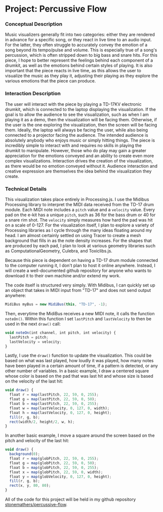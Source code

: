 # Project: Percussive Flow

### Conceptual Description

Music visualizers generally fit into two categories: either they are rendered in advance for a specific song, or they react in live time to an audio input. For the latter, they often struggle to accurately convey the emotion of a song beyond its tempo/pulse and volume. This is especially true of a song's percussion, which is often stripped down to big bass and snare hits. For this piece, I hope to better represent the feelings behind each component of a drumkit, as well as the emotions behind certain styles of playing. It is also important that the piece reacts in live time, as this allows the user to visualize the music as they play it, adjusting their playing as they explore the various emotions that the piece can produce.

### Interaction Description

The user will interact with the piece by playing a TD-17KV electronic drumkit, which is connected to the laptop displaying the visualization. If the goal is to allow the audience to see the visualization, such as when I am playing it as a demo, then the visualization will be facing them. Otherwise, if the user is the one exploring the visualization, then the screen will be facing them. Ideally, the laptop will always be facing the user, while also being connected to a projector facing the audience. The intended audience is absolutely anybody who enjoys music or simply hitting things. The piece is incredibly simple to interact with and requires no skills in playing the drumkit to manipulate. However, those who do play may gain a greater appreciation for the emotions conveyed and an ability to create even more complex visualizations. Interaction drives the creation of the visualization, as there would be no emotion conveyed without it. Audience interaction and creative expression are themselves the idea behind the visualization they create.

### Technical Details

This visualization takes place entirely in Processing.js. I use the Midibus Processing library to interpret the MIDI data received from the TD-17 drum module. Each MIDI note includes a `pitch` value and a `velocity` value. Every pad on the e-kit has a unique `pitch`, such as 36 for the bass drum or 40 for a snare rim shot. The `velocity` simply measures how hard the pad was hit on a scale of 0-127. For the visualization itself, I plan to explore a variety of Processing libraries as I cycle through the many ideas floating around my head. I am almost certainly settled on using Tracer to create a mesh background that fills in as the note density increases. For the shapes that are produced by each pad, I plan to look at various geometry libraries such as ComputationalGeometry, Culebra, and Toxiclibs.js.

Because this piece is dependent on having a TD-17 drum module connected to the computer running it, I don't plan to host it online anywhere. Instead, I will create a well-documented github repository for anyone who wants to download it to their own machine and/or extend my work.

The code itself is structured very simply. With Midibus, I can quickly set up an object that takes in MIDI input from "TD-17" and does not send output anywhere:

```javascript
MidiBus myBus = new MidiBus(this, "TD-17", -1);
```

Then, everytime the MidiBus receives a new MIDI note, it calls the function `noteOn()`. Within this function I set `lastPitch` and `lastVelocity` to then be used in the next `draw()` call:

```javascript
void noteOn(int channel, int pitch, int velocity) {
  lastPitch = pitch;
  lastVelocity = velocity;
}
```

Lastly, I use the `draw()` function to update the visualization. This could be based on what was last played, how loudly it was played, how many notes have been played in a certain amount of time, if a pattern is detected, or any other number of variables. In a basic example, I draw a centered square whose color is based on the pad that was last hit and whose size is based on the velocity of the last hit:

```javascript
void draw() {
  float r = map(lastPitch, 22, 59, 0, 255);
  float g = map(lastPitch, 22, 59, 0, 50);
  float b = map(lastPitch, 22, 59, 0, 255);
  float w = map(lastVelocity, 0, 127, 0, width);
  float h = map(lastVelocity, 0, 127, 0, height);
  fill(r, g, b);
  rect(width/2, height/2, w, h);
}
```

In another basic example, I move a square around the screen based on the pitch and velocity of the last hit:

```javascript
void draw() {
  background(0);
  float r = map(globPitch, 22, 59, 0, 255);
  float g = map(globPitch, 22, 59, 0, 50);
  float b = map(globPitch, 22, 59, 0, 255);
  float x = map(globPitch, 22, 59, 0, width);
  float y = map(globVelocity, 0, 127, 0, height);
  fill(r, g, b);
  rect(x, y, 80, 80);
}
```

All of the code for this project will be held in my github repository [stonemathers/percussive-flow](https://github.com/stonemathers/percussive-flow).
